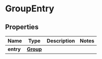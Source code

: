 # GroupEntry

## Properties
Name | Type | Description | Notes
------------ | ------------- | ------------- | -------------
**entry** | [**Group**](Group.md) |  | 
